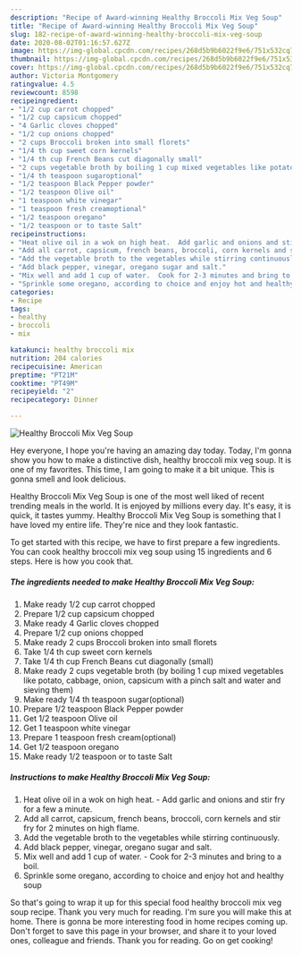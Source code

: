 ```yaml
---
description: "Recipe of Award-winning Healthy Broccoli Mix Veg Soup"
title: "Recipe of Award-winning Healthy Broccoli Mix Veg Soup"
slug: 182-recipe-of-award-winning-healthy-broccoli-mix-veg-soup
date: 2020-08-02T01:16:57.627Z
image: https://img-global.cpcdn.com/recipes/268d5b9b6022f9e6/751x532cq70/healthy-broccoli-mix-veg-soup-recipe-main-photo.jpg
thumbnail: https://img-global.cpcdn.com/recipes/268d5b9b6022f9e6/751x532cq70/healthy-broccoli-mix-veg-soup-recipe-main-photo.jpg
cover: https://img-global.cpcdn.com/recipes/268d5b9b6022f9e6/751x532cq70/healthy-broccoli-mix-veg-soup-recipe-main-photo.jpg
author: Victoria Montgomery
ratingvalue: 4.5
reviewcount: 8598
recipeingredient:
- "1/2 cup carrot chopped"
- "1/2 cup capsicum chopped"
- "4 Garlic cloves chopped"
- "1/2 cup onions chopped"
- "2 cups Broccoli broken into small florets"
- "1/4 th cup sweet corn kernels"
- "1/4 th cup French Beans cut diagonally small"
- "2 cups vegetable broth by boiling 1 cup mixed vegetables like potato cabbage onion capsicum with a pinch salt and water and sieving them"
- "1/4 th teaspoon sugaroptional"
- "1/2 teaspoon Black Pepper powder"
- "1/2 teaspoon Olive oil"
- "1 teaspoon white vinegar"
- "1 teaspoon fresh creamoptional"
- "1/2 teaspoon oregano"
- "1/2 teaspoon or to taste Salt"
recipeinstructions:
- "Heat olive oil in a wok on high heat.  Add garlic and onions and stir fry for a few a minute."
- "Add all carrot, capsicum, french beans, broccoli, corn kernels and stir fry for 2 minutes on high flame."
- "Add the vegetable broth to the vegetables while stirring continuously."
- "Add black pepper, vinegar, oregano sugar and salt."
- "Mix well and add 1 cup of water.  Cook for 2-3 minutes and bring to a boil."
- "Sprinkle some oregano, according to choice and enjoy hot and healthy soup"
categories:
- Recipe
tags:
- healthy
- broccoli
- mix

katakunci: healthy broccoli mix 
nutrition: 204 calories
recipecuisine: American
preptime: "PT21M"
cooktime: "PT49M"
recipeyield: "2"
recipecategory: Dinner

---
```



![Healthy Broccoli Mix Veg Soup](https://img-global.cpcdn.com/recipes/268d5b9b6022f9e6/751x532cq70/healthy-broccoli-mix-veg-soup-recipe-main-photo.jpg)

Hey everyone, I hope you're having an amazing day today. Today, I'm gonna show you how to make a distinctive dish, healthy broccoli mix veg soup. It is one of my favorites. This time, I am going to make it a bit unique. This is gonna smell and look delicious.



Healthy Broccoli Mix Veg Soup is one of the most well liked of recent trending meals in the world. It is enjoyed by millions every day. It's easy, it is quick, it tastes yummy. Healthy Broccoli Mix Veg Soup is something that I have loved my entire life. They're nice and they look fantastic.


To get started with this recipe, we have to first prepare a few ingredients. You can cook healthy broccoli mix veg soup using 15 ingredients and 6 steps. Here is how you cook that.

<!--inarticleads1-->

##### The ingredients needed to make Healthy Broccoli Mix Veg Soup:

1. Make ready 1/2 cup carrot chopped
1. Prepare 1/2 cup capsicum chopped
1. Make ready 4 Garlic cloves chopped
1. Prepare 1/2 cup onions chopped
1. Make ready 2 cups Broccoli broken into small florets
1. Take 1/4 th cup sweet corn kernels
1. Take 1/4 th cup French Beans cut diagonally (small)
1. Make ready 2 cups vegetable broth (by boiling 1 cup mixed vegetables like potato, cabbage, onion, capsicum with a pinch salt and water and sieving them)
1. Make ready 1/4 th teaspoon sugar(optional)
1. Prepare 1/2 teaspoon Black Pepper powder
1. Get 1/2 teaspoon Olive oil
1. Get 1 teaspoon white vinegar
1. Prepare 1 teaspoon fresh cream(optional)
1. Get 1/2 teaspoon oregano
1. Make ready 1/2 teaspoon or to taste Salt




<!--inarticleads2-->

##### Instructions to make Healthy Broccoli Mix Veg Soup:

1. Heat olive oil in a wok on high heat.  - Add garlic and onions and stir fry for a few a minute.
1. Add all carrot, capsicum, french beans, broccoli, corn kernels and stir fry for 2 minutes on high flame.
1. Add the vegetable broth to the vegetables while stirring continuously.
1. Add black pepper, vinegar, oregano sugar and salt.
1. Mix well and add 1 cup of water.  - Cook for 2-3 minutes and bring to a boil.
1. Sprinkle some oregano, according to choice and enjoy hot and healthy soup




So that's going to wrap it up for this special food healthy broccoli mix veg soup recipe. Thank you very much for reading. I'm sure you will make this at home. There is gonna be more interesting food in home recipes coming up. Don't forget to save this page in your browser, and share it to your loved ones, colleague and friends. Thank you for reading. Go on get cooking!

